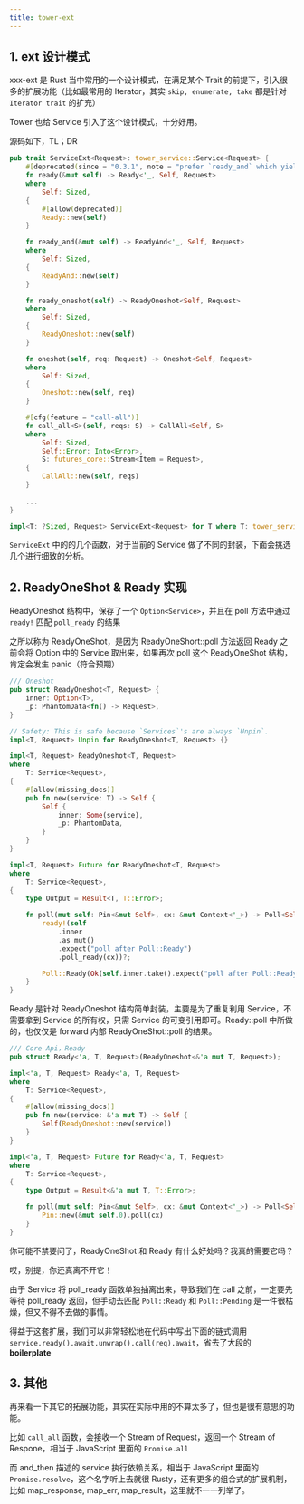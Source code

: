 ```yaml
---
title: tower-ext
---
```



## 1. ext 设计模式



xxx-ext 是 Rust 当中常用的一个设计模式，在满足某个 Trait 的前提下，引入很多的扩展功能（比如最常用的 Iterator，其实 `skip, enumerate, take` 都是针对 `Iterator trait` 的扩充）



Tower 也给 Service 引入了这个设计模式，十分好用。



源码如下，TL；DR

```rust
pub trait ServiceExt<Request>: tower_service::Service<Request> {
    #[deprecated(since = "0.3.1", note = "prefer `ready_and` which yields the service")]
    fn ready(&mut self) -> Ready<'_, Self, Request>
    where
        Self: Sized,
    {
        #[allow(deprecated)]
        Ready::new(self)
    }

    fn ready_and(&mut self) -> ReadyAnd<'_, Self, Request>
    where
        Self: Sized,
    {
        ReadyAnd::new(self)
    }

    fn ready_oneshot(self) -> ReadyOneshot<Self, Request>
    where
        Self: Sized,
    {
        ReadyOneshot::new(self)
    }

    fn oneshot(self, req: Request) -> Oneshot<Self, Request>
    where
        Self: Sized,
    {
        Oneshot::new(self, req)
    }

    #[cfg(feature = "call-all")]
    fn call_all<S>(self, reqs: S) -> CallAll<Self, S>
    where
        Self: Sized,
        Self::Error: Into<Error>,
        S: futures_core::Stream<Item = Request>,
    {
        CallAll::new(self, reqs)
    }
  
  	...
}

impl<T: ?Sized, Request> ServiceExt<Request> for T where T: tower_service::Service<Request> {}
```



`ServiceExt` 中的的几个函数，对于当前的 Service 做了不同的封装，下面会挑选几个进行细致的分析。



## 2. ReadyOneShot & Ready  实现



ReadyOneshot 结构中，保存了一个 `Option<Service>`，并且在 poll 方法中通过 `ready!` 匹配 `poll_ready` 的结果

之所以称为 ReadyOneShot，是因为 ReadyOneShort::poll 方法返回 Ready 之前会将 Option 中的 Service  取出来，如果再次 poll 这个 ReadyOneShot 结构，肯定会发生 panic（符合预期）

```rust
/// Oneshot
pub struct ReadyOneshot<T, Request> {
    inner: Option<T>,
    _p: PhantomData<fn() -> Request>,
}

// Safety: This is safe because `Services`'s are always `Unpin`.
impl<T, Request> Unpin for ReadyOneshot<T, Request> {}

impl<T, Request> ReadyOneshot<T, Request>
where
    T: Service<Request>,
{
    #[allow(missing_docs)]
    pub fn new(service: T) -> Self {
        Self {
            inner: Some(service),
            _p: PhantomData,
        }
    }
}

impl<T, Request> Future for ReadyOneshot<T, Request>
where
    T: Service<Request>,
{
    type Output = Result<T, T::Error>;

    fn poll(mut self: Pin<&mut Self>, cx: &mut Context<'_>) -> Poll<Self::Output> {
        ready!(self
            .inner
            .as_mut()
            .expect("poll after Poll::Ready")
            .poll_ready(cx))?;

        Poll::Ready(Ok(self.inner.take().expect("poll after Poll::Ready")))
    }
}
```



Ready 是针对 ReadyOneshot 结构简单封装，主要是为了重复利用 Service，不需要拿到 Service 的所有权，只需 Service 的可变引用即可。Ready::poll 中所做的，也仅仅是 forward 内部 ReadyOneShot::poll 的结果。

```rust
/// Core Api，Ready
pub struct Ready<'a, T, Request>(ReadyOneshot<&'a mut T, Request>);

impl<'a, T, Request> Ready<'a, T, Request>
where
    T: Service<Request>,
{
    #[allow(missing_docs)]
    pub fn new(service: &'a mut T) -> Self {
        Self(ReadyOneshot::new(service))
    }
}

impl<'a, T, Request> Future for Ready<'a, T, Request>
where
    T: Service<Request>,
{
    type Output = Result<&'a mut T, T::Error>;

    fn poll(mut self: Pin<&mut Self>, cx: &mut Context<'_>) -> Poll<Self::Output> {
        Pin::new(&mut self.0).poll(cx)
    }
}
```



你可能不禁要问了，ReadyOneShot 和 Ready 有什么好处吗？我真的需要它吗？

哎，别提，你还真离不开它！



由于 Service 将 poll_ready 函数单独抽离出来，导致我们在 call 之前，一定要先等待 poll_ready 返回，但手动去匹配 `Poll::Ready` 和 `Poll::Pending` 是一件很枯燥，但又不得不去做的事情。

得益于这套扩展，我们可以非常轻松地在代码中写出下面的链式调用 `service.ready().await.unwrap().call(req).await`，省去了大段的 **boilerplate**





## 3. 其他



再来看一下其它的拓展功能，其实在实际中用的不算太多了，但也是很有意思的功能。



比如 `call_all` 函数，会接收一个 Stream of Request，返回一个 Stream of Respone，相当于 JavaScript 里面的 `Promise.all`

而 and_then 描述的 service 执行依赖关系，相当于 JavaScript 里面的 `Promise.resolve`，这个名字听上去就很 Rusty，还有更多的组合式的扩展机制，比如 map_response, map_err, map_result，这里就不一一列举了。